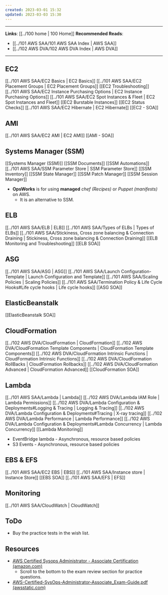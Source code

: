 ```yaml
---
created: 2023-03-01 15:32
updated: 2023-03-03 15:30
---
```

---
**Links**: [[../100 home | 100 Home]]
**Recommended Reads**:
- [[../101 AWS SAA/101 AWS SAA Index | AWS SAA]]
- [[../102 AWS DVA/102 AWS DVA Index | AWS DVA]]

---
## EC2
[[../101 AWS SAA/EC2 Basics | EC2 Basics]]
[[../101 AWS SAA/EC2 Placement Groups | EC2 Placement Groups]]
[[EC2 Troubleshooting]]
[[../101 AWS SAA/EC2 Instance Purchasing Options | EC2 Instance Purchasing Options]]
[[../101 AWS SAA/EC2 Spot Instances & Fleet | EC2 Spot Instances and Fleet]]
[[EC2 Burstable Instances]]
[[EC2 Status Checks]]
[[../101 AWS SAA/EC2 Hibernate | EC2 Hibernate]]
[[EC2 - SOA]]

## AMI
[[../101 AWS SAA/EC2 AMI | EC2 AMI]]
[[AMI - SOA]]

## Systems Manager (SSM)
[[Systems Manager (SSM)]]
[[SSM Documents]]
[[SSM Automations]]
[[../101 AWS SAA/SSM Parameter Store | SSM Parameter Store]]
[[SSM Inventory]]
[[SSM State Manager]]
[[SSM Patch Manager]]
[[SSM Session Manager]]

- **OpsWorks** is for using **managed** *chef (Recipes)* or *Puppet (manifests)* on AWS.
	- It is an alternative to SSM.

## ELB
[[../101 AWS SAA/ELB | ELB]]
[[../101 AWS SAA/Types of ELBs | Types of ELBs]]
[[../101 AWS SAA/Stickiness, Cross zone balancing & Connection Draining | Stickiness, Cross zone balancing & Connection Draining]]
[[ELB Monitoring and Troubleshooting]]
[[ELB SOA]]

## ASG
[[../101 AWS SAA/ASG | ASG]]
[[../101 AWS SAA/Launch Configuration-Template | Launch Configuration and Template]]
[[../101 AWS SAA/Scaling Policies | Scaling Policies]]
[[../101 AWS SAA/Termination Policy & Life Cycle Hooks#Life cycle hooks | Life cycle hooks]]
[[ASG SOA]]

## ElasticBeanstalk
[[ElasticBeanstalk SOA]]

## CloudFormation
[[../102 AWS DVA/CloudFormation | CloudFormation]]
[[../102 AWS DVA/CloudFormation Template Components | CloudFormation Template Components]]
[[../102 AWS DVA/CloudFormation Intrinsic Functions | CloudFormation Intrinsic Functions]]
[[../102 AWS DVA/CloudFormation RollBacks | CloudFormation Rollbacks]]
[[../102 AWS DVA/CloudFormation Advanced | CloudFormation Advanced]]
[[CloudFormation SOA]]

## Lambda
[[../101 AWS SAA/Lambda | Lambda]]
[[../102 AWS DVA/Lambda IAM Role | Lambda Permissions]]
[[../102 AWS DVA/Lambda Configuration & Deployments#Logging & Tracing | Logging & Tracing]]
[[../102 AWS DVA/Lambda Configuration & Deployments#Tracing | X-ray tracing]]
[[../102 AWS DVA/Lambda Performance | Lambda Performance]]
[[../102 AWS DVA/Lambda Configuration & Deployments#Lambda Concurrency | Lambda Concurrency]]
[[Lambda Monitoring]]

- EventBridge lambda - Asynchronous, resource based policies
- S3 Events - Asynchronous, resource based policies

## EBS & EFS
[[../101 AWS SAA/EC2 EBS | EBS]]
[[../101 AWS SAA/Instance store | Instance Store]]
[[EBS SOA]]
[[../101 AWS SAA/EFS | EFS]]

## Monitoring
[[../101 AWS SAA/CloudWatch | CloudWatch]]

## ToDo
- Buy the practice tests in the wish list.

## Resources
- [AWS Certified Sysops Administrator - Associate Certification (amazon.com)](https://aws.amazon.com/certification/certified-sysops-admin-associate/)
	- Scroll to the bottom to the exam review section for practice questions.
- [AWS-Certified-SysOps-Administrator-Associate_Exam-Guide.pdf (awsstatic.com)](https://d1.awsstatic.com/training-and-certification/docs-sysops-associate/AWS-Certified-SysOps-Administrator-Associate_Exam-Guide.pdf)